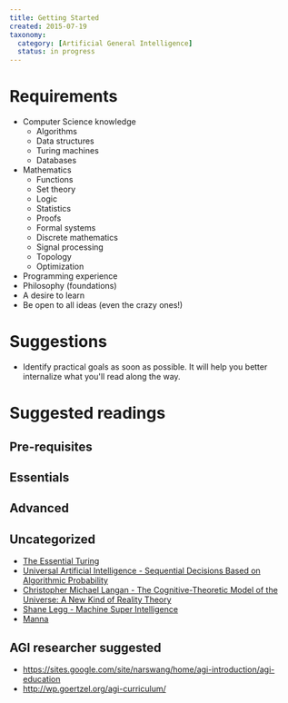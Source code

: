 ```yaml
---
title: Getting Started
created: 2015-07-19
taxonomy:
  category: [Artificial General Intelligence]
  status: in progress
---
```


# Requirements

- Computer Science knowledge
	+ Algorithms
	+ Data structures
	+ Turing machines
	+ Databases
- Mathematics
	+ Functions
	+ Set theory
	+ Logic
	+ Statistics
	+ Proofs
	+ Formal systems
	+ Discrete mathematics
	+ Signal processing
	+ Topology
	+ Optimization
- Programming experience
- Philosophy (foundations)
- A desire to learn
- Be open to all ideas (even the crazy ones!)

# Suggestions

- Identify practical goals as soon as possible. It will help you better internalize what you'll read along the way.

# Suggested readings

## Pre-requisites

## Essentials

## Advanced

## Uncategorized

- [The Essential Turing](http://www.amazon.com/The-Essential-Turing-Philosophy-Intelligence/dp/0198250800)
- [Universal Artificial Intelligence - Sequential Decisions Based on Algorithmic Probability](http://www.hutter1.net/ai/uaibook.htm)
- [Christopher Michael Langan - The Cognitive-Theoretic Model of the Universe:
A New Kind of Reality Theory](http://www.megafoundation.org/CTMU/Articles/Langan_CTMU_092902.pdf)
- [Shane Legg - Machine Super Intelligence](http://www.vetta.org/documents/Machine_Super_Intelligence.pdf)
- [Manna](http://marshallbrain.com/manna1.htm)

## AGI researcher suggested
- https://sites.google.com/site/narswang/home/agi-introduction/agi-education
- http://wp.goertzel.org/agi-curriculum/
